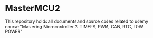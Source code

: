 # MasterMCU2
This repository holds all documents and source codes related to udemy course "Mastering Microcontroller 2: TIMERS, PWM, CAN, RTC, LOW POWER"
